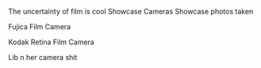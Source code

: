 The uncertainty of film is cool
Showcase Cameras
Showcase photos taken

Fujica Film Camera

Kodak Retina Film Camera

Lib n her camera shit